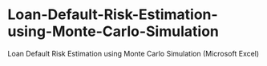 # Loan-Default-Risk-Estimation-using-Monte-Carlo-Simulation
Loan Default Risk Estimation using Monte Carlo Simulation (Microsoft Excel)
